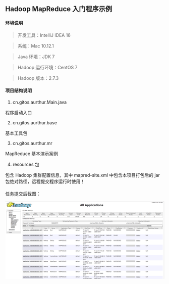 ## Hadoop MapReduce 入门程序示例

#### 环境说明
> 开发工具：IntelliJ IDEA 16

> 系统：Mac 10.12.1

> Java 环境：JDK 7

> Hadoop 运行环境：CentOS 7

> Hadoop 版本：2.7.3

#### 项目结构说明

1. cn.gitos.aurthur.Main.java

程序启动入口

2. cn.gitos.aurthur.base

基本工具包

3. cn.gitos.aurthur.mr

MapReduce 基本演示案例

4. resources 包

包含 Hadoop 集群配置信息，其中 mapred-site.xml 中包含本项目打包后的 jar 包绝对路径，远程提交程序运行时使用！

####
任务提交后截图：

![rm](./public/rm.png)
